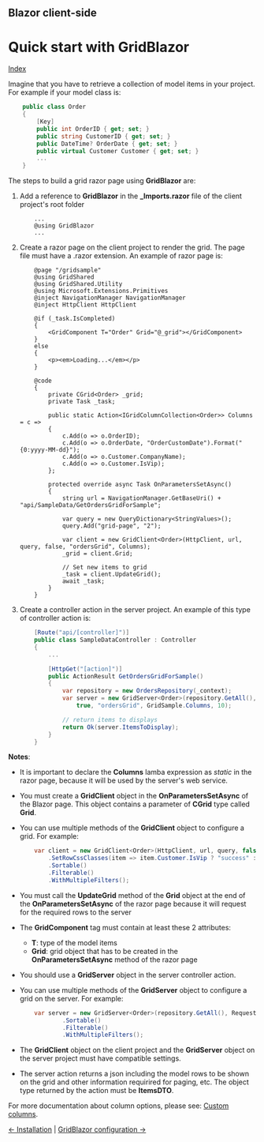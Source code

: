 ## Blazor client-side

# Quick start with GridBlazor

[Index](Documentation.md)

Imagine that you have to retrieve a collection of model items in your project. For example if your model class is:
    
```c#
    public class Order
    {
        [Key]
        public int OrderID { get; set; }
        public string CustomerID { get; set; }
        public DateTime? OrderDate { get; set; }
        public virtual Customer Customer { get; set; }
        ...
    }
```

The steps to build a grid razor page using **GridBlazor** are:

1. Add a reference to **GridBlazor** in the **_Imports.razor** file of the client project's root folder

    ```razor
        ...
        @using GridBlazor
        ...
    ```

2. Create a razor page on the client project to render the grid. The page file must have a .razor extension. An example of razor page is:

    ```razor
        @page "/gridsample"
        @using GridShared
        @using GridShared.Utility
        @using Microsoft.Extensions.Primitives
        @inject NavigationManager NavigationManager
        @inject HttpClient HttpClient

        @if (_task.IsCompleted)
        {
            <GridComponent T="Order" Grid="@_grid"></GridComponent>
        }
        else
        {
            <p><em>Loading...</em></p>
        }

        @code
        {
            private CGrid<Order> _grid;
            private Task _task;

            public static Action<IGridColumnCollection<Order>> Columns = c =>
            {
                c.Add(o => o.OrderID);
                c.Add(o => o.OrderDate, "OrderCustomDate").Format("{0:yyyy-MM-dd}");
                c.Add(o => o.Customer.CompanyName);
                c.Add(o => o.Customer.IsVip);
            };

            protected override async Task OnParametersSetAsync()
            {
                string url = NavigationManager.GetBaseUri() + "api/SampleData/GetOrdersGridForSample";

                var query = new QueryDictionary<StringValues>();
                query.Add("grid-page", "2");

                var client = new GridClient<Order>(HttpClient, url, query, false, "ordersGrid", Columns);
                _grid = client.Grid;

                // Set new items to grid
                _task = client.UpdateGrid();
                await _task;
            }
        }
    ```

3. Create a controller action in the server project. An example of this type of controller action is: 

    ```c#
        [Route("api/[controller]")]
        public class SampleDataController : Controller
        {
            ...

            [HttpGet("[action]")]
            public ActionResult GetOrdersGridForSample()
            {
                var repository = new OrdersRepository(_context);
                var server = new GridServer<Order>(repository.GetAll(), Request.Query,
                    true, "ordersGrid", GridSample.Columns, 10);

                // return items to displays
                return Ok(server.ItemsToDisplay);
            }
        }
    ```

**Notes**:
* It is important to declare the **Columns** lamba expression as *static* in the razor page, because it will be used by the server's web service.

* You must create a **GridClient** object in the **OnParametersSetAsync** of the Blazor page. This object contains a parameter of **CGrid** type called **Grid**. 

* You can use multiple methods of the **GridClient** object to configure a grid. For example:
    ```c#
        var client = new GridClient<Order>(HttpClient, url, query, false, "ordersGrid", Columns, locale)
            .SetRowCssClasses(item => item.Customer.IsVip ? "success" : string.Empty)
            .Sortable()
            .Filterable()
            .WithMultipleFilters();
    ```

* You must call the **UpdateGrid** method of the **Grid** object at the end of the **OnParametersSetAsync** of the razor page because it will request for the required rows to the server

* The **GridComponent** tag must contain at least these 2 attributes:
    * **T**: type of the model items
    * **Grid**: grid object that has to be created in the **OnParametersSetAsync** method of the razor page

* You should use a **GridServer** object in the server controller action. 

* You can use multiple methods of the **GridServer** object to configure a grid on the server. For example:
    ```c#
        var server = new GridServer<Order>(repository.GetAll(), Request.Query, true, "ordersGrid", columns, 10)
                .Sortable()
                .Filterable()
                .WithMultipleFilters();
    ```

* The **GridClient** object on the client project and the **GridServer** object on the server project must have compatible settings.

* The server action returns a json including the model rows to be shown on the grid and other information requirired for paging, etc. The object type returned by the action must be **ItemsDTO<T>**.

For more documentation about column options, please see: [Custom columns](Custom_columns.md).

[<- Installation](Installation.md) | [GridBlazor configuration ->](GridBlazor_configuration.md)